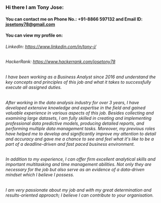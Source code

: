 ### Hi there I am Tony Jose:
#### You can contact me on Phone No.: +91-8866 597132 and Email ID: josetony78@gmail.com

#### You can view my profile on:
###### LinkedIn: https://www.linkedin.com/in/tony-j/
###### HackerRank: https://www.hackerrank.com/josetony78

###### I have been working as a Business Analyst since 2016 and understand the key concepts and principles of this job and what it takes to successfully execute all assigned duties.

###### After working in the data analysis industry for over 3 years, I have developed extensive knowledge and expertise in the field and gained valuable experience in various aspects of this job. Besides collecting and examining large datasets, I am fully skilled in creating and implementing professional data predictive models, producing  detailed reports, and performing multiple data management tasks. Moreover, my previous roles have helped me to develop and significantly improve my attention to detail and  accuracy and gave me a chance to see and feel what it's like to be a part of a deadline-driven and fast paced business environment.

###### In addition to my experience, I can offer firm excellent analytical skills and important multitasking and time management abilities. Not only they are necessary for the job but also serve as an evidence of a data-driven mindset which I believe I possess.

###### I am very passionate about my job and with my great determination and results-oriented approach; I believe I can contribute to your organisation.
